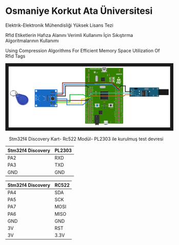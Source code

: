 
# Osmaniye Korkut Ata Üniversitesi 

Elektrik-Elektronik Mühendisliği Yüksek Lisans Tezi

RfId Etiketlerin Hafıza Alanını Verimli Kullanımı İçin Sıkıştırma Algoritmalarının Kullanımı

Using Compression Algorithms For Efficient Memory Space Utilization Of Rfid Tags

<p align="center">
<img src="https://github.com/hckaya/yl_tez/blob/main/devre.png" border="10"/>
</p>
<p align="center" > Stm32f4 Discovery Kart- Rc522 Modül- PL2303 ile kurulmuş test devresi </p>


| Stm32f4 Discovery  | PL2303 |
| ------------- | ------------- |
| PA2  | RXD  |
| PA3  | TXD  |
| GND  | GND  |

| Stm32f4 Discovery  | RC522 |
| ------------- | ------------- |
| PA4  | SDA  |
| PA5  | SCK  |
| PA7  | MOSI  |
| PA6  | MISO |
| GND  | GND |
| 3V  | RST  |
| 3V  | 3.3V  |


    
